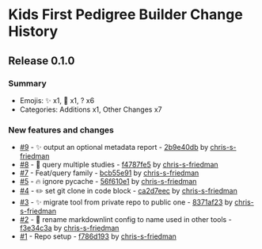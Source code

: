 # Kids First Pedigree Builder Change History

## Release 0.1.0

### Summary

- Emojis: ✨ x1, 🚧 x1, ? x6
- Categories: Additions x1, Other Changes x7

### New features and changes

- [#9](https://github.com/kids-first/kf-pedigree-builder/pull/9) - ✨ output an optional metadata report - [2b9e40db](https://github.com/kids-first/kf-pedigree-builder/commit/2b9e40db11732aa6f633d2e4cb9e80c3d043ae21) by [chris-s-friedman](https://github.com/chris-s-friedman)
- [#8](https://github.com/kids-first/kf-pedigree-builder/pull/8) - 🚧 query multiple studies - [f4787fe5](https://github.com/kids-first/kf-pedigree-builder/commit/f4787fe502206b29f64718ed8bd069021fa9646f) by [chris-s-friedman](https://github.com/chris-s-friedman)
- [#7](https://github.com/kids-first/kf-pedigree-builder/pull/7) -  Feat/query family - [bcb55e91](https://github.com/kids-first/kf-pedigree-builder/commit/bcb55e91b55a3e7c7e98ac2b3aa96ba3570eca4d) by [chris-s-friedman](https://github.com/chris-s-friedman)
- [#5](https://github.com/kids-first/kf-pedigree-builder/pull/5) -  :fire: ignore pycache - [56f610e1](https://github.com/kids-first/kf-pedigree-builder/commit/56f610e188ca099c2c39d08b1d29b2f2746619a3) by [chris-s-friedman](https://github.com/chris-s-friedman)
- [#4](https://github.com/kids-first/kf-pedigree-builder/pull/4) -  :pencil2: set git clone in code block - [ca2d7eec](https://github.com/kids-first/kf-pedigree-builder/commit/ca2d7eecc65c1411f719af3c2dcb6c4f3226f762) by [chris-s-friedman](https://github.com/chris-s-friedman)
- [#3](https://github.com/kids-first/kf-pedigree-builder/pull/3) -  :sparkles: migrate tool from private repo to public one - [8371af23](https://github.com/kids-first/kf-pedigree-builder/commit/8371af236f87d0537ad9e287dc9bb75aff700d5e) by [chris-s-friedman](https://github.com/chris-s-friedman)
- [#2](https://github.com/kids-first/kf-pedigree-builder/pull/2) -  :truck: rename markdownlint config to name used in other tools - [f3e34c3a](https://github.com/kids-first/kf-pedigree-builder/commit/f3e34c3ad422e2c527532171b78e8ac36b1d91ce) by [chris-s-friedman](https://github.com/chris-s-friedman)
- [#1](https://github.com/kids-first/kf-pedigree-builder/pull/1) -  Repo setup - [f786d193](https://github.com/kids-first/kf-pedigree-builder/commit/f786d19345fd09c4307f0ce0e9d17cac999af92a) by [chris-s-friedman](https://github.com/chris-s-friedman)
